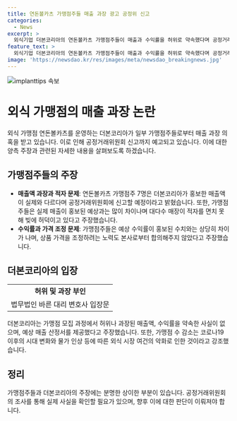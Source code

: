 ```yaml
---
title: 연돈볼카츠 가맹점주들 매출 과장 광고 공정위 신고
categories:
  - News
excerpt: >
  외식기업 더본코리아의 연돈볼카츠 가맹점주들이 매출과 수익률을 허위로 약속했다며 공정거래위원회에 신고할 예정이다. 더본코리아는 반박문을 내고 허위나 과장된 매출약속이 없었다고 주장하며 코로나19와 물가 상승으로 인한 외식 시장의 어려움을 언급했다. 그러나 가맹점주들은 별도로 3천만원 수준의 매출을 홍보했다고 주장했다. 더본코리아는 코스피 상장을 위한 예비심사 신청서를 접수한 상황이다. (150자)
feature_text: >
  외식기업 더본코리아의 연돈볼카츠 가맹점주들이 매출과 수익률을 허위로 약속했다며 공정거래위원회에 신고할 예정이다. 더본코리아는 반박문을 내고 허위나 과장된 매출약속이 없었다고 주장하며 코로나19와 물가 상승으로 인한 외식 시장의 어려움을 언급했다. 그러나 가맹점주들은 별도로 3천만원 수준의 매출을 홍보했다고 주장했다. 더본코리아는 코스피 상장을 위한 예비심사 신청서를 접수한 상황이다. (150자)
image: 'https://newsdao.kr/res/images/meta/newsdao_breakingnews.jpg'
---
```


<p><img src="https://newsdao.kr/res/images/meta/newsdao_breakingnews.jpg" alt="implanttips 속보" /></p>

<h1>외식 가맹점의 매출 과장 논란</h1>

<p data-ke-size="size16">외식 가맹점 연돈볼카츠를 운영하는 더본코리아가 일부 가맹점주들로부터 매출 과장 의혹을 받고 있습니다. 이로 인해 공정거래위원회 신고까지 예고되고 있습니다. 이에 대한 양측 주장과 관련된 자세한 내용을 살펴보도록 하겠습니다.</p>

<h2 data-ke-size="size26">가맹점주들의 주장</h2>

<ul>
  <li><b>매출액 과장과 적자 문제</b>: 연돈볼카츠 가맹점주 7명은 더본코리아가 홍보한 매출액이 실제와 다르다며 공정거래위원회에 신고할 예정이라고 밝혔습니다. 또한, 가맹점주들은 실제 매출이 홍보된 예상과는 많이 차이나며 대다수 매장이 적자를 면치 못해 빚에 허덕이고 있다고 주장했습니다.</li>
  <li><b>수익률과 가격 조정 문제</b>: 가맹점주들은 예상 수익률이 홍보된 수치와는 상당히 차이가 나며, 상품 가격을 조정하려는 노력도 본사로부터 합의해주지 않았다고 주장했습니다.</li>
</ul>

<h2 data-ke-size="size26">더본코리아의 입장</h2>

<table>
  <tr>
    <td style="text-align: center; height: 17px;"><b>허위 및 과장 부인</b></td>
  </tr>
  <tr>
    <td style="text-align: center; height: 17px;">법무법인 바른 대리 변호사 입장문</td>
  </tr>
</table>

<p data-ke-size="size16">더본코리아는 가맹점 모집 과정에서 허위나 과장된 매출액, 수익률을 약속한 사실이 없으며, 예상 매출 산정서를 제공했다고 주장했습니다. 또한, 가맹점 수 감소는 코로나19 이후의 시대 변화와 물가 인상 등에 따른 외식 시장 여건의 악화로 인한 것이라고 강조했습니다.</p>

<h2 data-ke-size="size26">정리</h2>

<p data-ke-size="size16">가맹점주들과 더본코리아의 주장에는 분명한 상이한 부분이 있습니다. 공정거래위원회의 조사를 통해 실제 사실을 확인할 필요가 있으며, 향후 이에 대한 판단이 이뤄져야 합니다.</p>

